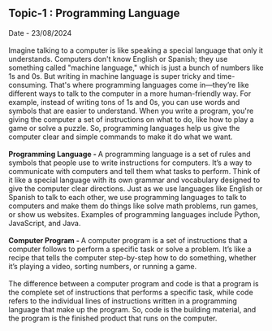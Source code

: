 <h2>Topic-1 : Programming Language</h2>Date - 23/08/2024<br><br>
Imagine talking to a computer is like speaking a special language that only it understands. Computers don't know English or Spanish; they use something called "machine language," which is just a bunch of numbers like 1s and 0s. But writing in machine language is super tricky and time-consuming. That's where programming languages come in—they’re like different ways to talk to the computer in a more human-friendly way. For example, instead of writing tons of 1s and 0s, you can use words and symbols that are easier to understand. When you write a program, you're giving the computer a set of instructions on what to do, like how to play a game or solve a puzzle. So, programming languages help us give the computer clear and simple commands to make it do what we want.<br><br>
<b>Programming Language - </b> A programming language is a set of rules and symbols that people use to write instructions for computers. It’s a way to communicate with computers and tell them what tasks to perform. Think of it like a special language with its own grammar and vocabulary designed to give the computer clear directions. Just as we use languages like English or Spanish to talk to each other, we use programming languages to talk to computers and make them do things like solve math problems, run games, or show us websites. Examples of programming languages include Python, JavaScript, and Java.<br><br>
<b>Computer Program - </b> A computer program is a set of instructions that a computer follows to perform a specific task or solve a problem. It’s like a recipe that tells the computer step-by-step how to do something, whether it’s playing a video, sorting numbers, or running a game.<br><br>
The difference between a computer program and code is that a program is the complete set of instructions that performs a specific task, while code refers to the individual lines of instructions written in a programming language that make up the program. So, code is the building material, and the program is the finished product that runs on the computer.<br><br>
